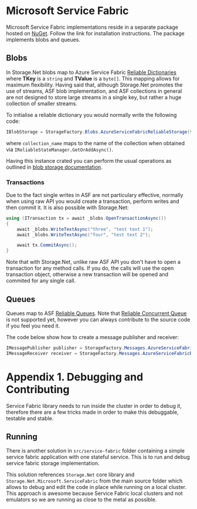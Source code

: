 # Microsoft Service Fabric

Microsoft Service Fabric implementations reside in a separate package hosted on [NuGet](https://www.nuget.org/packages/Storage.Net.Microsoft.ServiceFabric/). Follow the link for installation instructions. The package implements blobs and queues.

## Blobs

In Storage.Net blobs map to Azure Service Fabric [Reliable Dictionaries](https://docs.microsoft.com/en-us/dotnet/api/microsoft.servicefabric.data.collections.ireliabledictionary-2?redirectedfrom=MSDN&view=azure-dotnet#microsoft_servicefabric_data_collections_ireliabledictionary_2) where **TKey** is a `string` and **TValue** is a `byte[]`. This mapping allows for maximum flexibility. Having said that, although Storage.Net promotes the use of streams, ASF blob implementation, and ASF collections in general are not designed to store large streams in a single key, but rather a huge collection of smaller streams.

To initialise a reliable dictionary you would normally write the following code:

```csharp
IBlobStorage = StorageFactory.Blobs.AzureServiceFabricReliableStorage(this.StateManager, "collection_name");
``` 

where `collection_name` maps to the name of the collection when obtained via `IReliableStateManager.GetOrAddAsync()`. 

Having this instance crated you can perform the usual operations as outlined in [blob storage documentation](../blob-storage/index.md).

### Transactions

Due to the fact single writes in ASF are not particulary effective, normally when using raw API you would create a transaction, perform writes and then commit it. It is also possible with Storage.Net:

```csharp
using (ITransaction tx = await _blobs.OpenTransactionAsync())
{
    await _blobs.WriteTextAsync("three", "test text 1");
    await _blobs.WriteTextAsync("four", "test text 2");

    await tx.CommitAsync();
}
```

Note that with Storage.Net, unlike raw ASF API you don't have to open a transaction for any method calls. If you do, the calls will use the open transaction object, otherwise a new transaction will be opened and commited for any single call.

## Queues

Queues map to ASF [Reliable Queues](https://docs.microsoft.com/en-us/dotnet/api/microsoft.servicefabric.data.collections.ireliablequeue-1?redirectedfrom=MSDN&view=azure-dotnet#microsoft_servicefabric_data_collections_ireliablequeue_1). Note that [Reliable Concurrent Queue](https://docs.microsoft.com/en-us/azure/service-fabric/service-fabric-reliable-services-reliable-concurrent-queue) is not supported yet, however you can always contribute to the source code if you feel you need it.

The code below show how to create a message publisher and receiver:

```csharp
IMessagePublisher publisher = StorageFactory.Messages.AzureServiceFabricReliableQueuePublisher(this.StateManager, "queue_name");
IMessageReceiver receiver = StorageFactory.Messages.AzureServiceFabricReliableQueueReceiver(this.StateManager, "queue_name");

```

# Appendix 1. Debugging and Contributing

Service Fabric library needs to run inside the cluster in order to debug it, therefore there are a few tricks made in order to make this debuggable, testable and stable.

## Running

There is another solution in `src/service-fabric` folder containing a simple service fabric application with one stateful service. This is to run and debug service fabric storage implementation.

This solution references `Storage.Net` core library and `Storage.Net.Microsoft.ServiceFabric` from the main source folder which allows to debug and edit the code in place while running on a local cluster. This approach is awesome because Service Fabric local clusters and not emulators so we are running as close to the metal as possible.